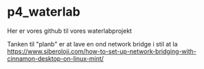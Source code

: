 # p4_waterlab
Her er vores github til vores waterlabprojekt

Tanken til "planb" er at lave en ond network bridge i stil at la https://www.siberoloji.com/how-to-set-up-network-bridging-with-cinnamon-desktop-on-linux-mint/

